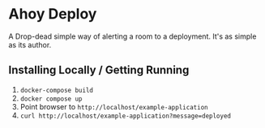 # Ahoy Deploy

A Drop-dead simple way of alerting a room to a deployment.
It's as simple as its author.

## Installing Locally / Getting Running

1. `docker-compose build`
1. `docker compose up`
1. Point browser to `http://localhost/example-application`
1. `curl http://localhost/example-application?message=deployed`
